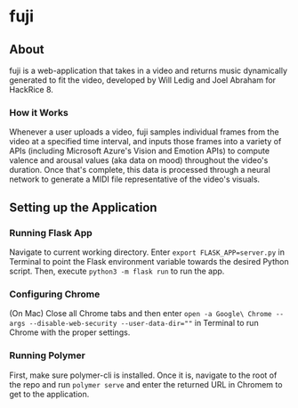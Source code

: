 # fuji

## About

fuji is a web-application that takes in a video and returns music dynamically generated to fit the video, developed by Will Ledig and Joel Abraham for HackRice 8.

### How it Works

Whenever a user uploads a video, fuji samples individual frames from the video at a specified time interval, and inputs those frames into a variety of APIs (including Microsoft Azure's Vision and Emotion APIs) to compute valence and arousal values (aka data on mood) throughout the video's duration. Once that's complete, this data is processed through a neural network to generate a MIDI file representative of the video's visuals.


## Setting up the Application

### Running Flask App

Navigate to current working directory. Enter `export FLASK_APP=server.py` in Terminal to point the Flask environment variable towards the desired Python script. Then, execute `python3 -m flask run` to run the app.

### Configuring Chrome

(On Mac) Close all Chrome tabs and then enter `open -a Google\ Chrome --args --disable-web-security --user-data-dir=""` in Terminal to run Chrome with the proper settings.

### Running Polymer

First, make sure polymer-cli is installed. Once it is, navigate to the root of the repo and run `polymer serve` and enter the returned URL in Chromem to get to the application.

